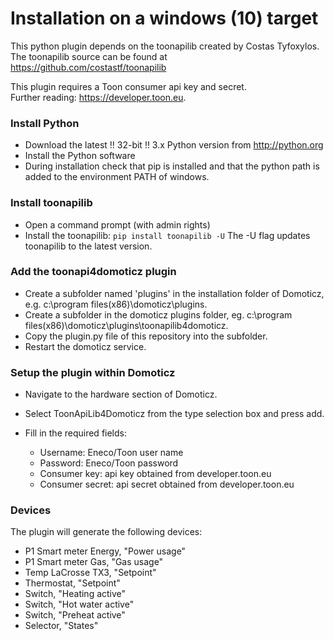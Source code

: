 # Installation on a windows (10) target
This python plugin depends on the toonapilib created by Costas Tyfoxylos.<br>
The toonapilib source can be found at https://github.com/costastf/toonapilib

This plugin requires a Toon consumer api key and secret.<br>
Further reading: https://developer.toon.eu.

### Install Python
* Download the latest !! 32-bit !! 3.x Python version from http://python.org
* Install the Python software
* During installation check that pip is installed and that the python path is added to the environment PATH of windows.

### Install toonapilib
* Open a command prompt (with admin rights)
* Install the toonapilib: `pip install toonapilib -U` The -U flag updates toonapilib to the latest version.

### Add the toonapi4domoticz plugin
* Create a subfolder named 'plugins' in the installation folder of Domoticz, e.g. c:\program files(x86)\domoticz\plugins.
* Create a subfolder in the domoticz plugins folder, eg. c:\program files(x86)\domoticz\plugins\toonapilib4domoticz.
* Copy the plugin.py file of this repository into the subfolder.
* Restart the domoticz service.

### Setup the plugin within Domoticz
* Navigate to the hardware section of Domoticz.
* Select ToonApiLib4Domoticz from the type selection box and press add.

* Fill in the required fields:
  - Username: Eneco/Toon user name
  - Password: Eneco/Toon password
  - Consumer key: api key obtained from developer.toon.eu
  - Consumer secret: api secret obtained from developer.toon.eu

### Devices
The plugin will generate the following devices:
* P1 Smart meter Energy, "Power usage"
* P1 Smart meter Gas, "Gas usage"
* Temp LaCrosse TX3, "Setpoint"
* Thermostat, "Setpoint"
* Switch, "Heating active"
* Switch, "Hot water active"
* Switch, "Preheat active"
* Selector, "States"
